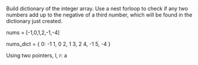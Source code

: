 Build dictionary of the integer array.
Use a nest forloop to check if any two numbers add up to the negative
of a third number, which will be found in the dictionary just created.

nums = [-1,0,1,2,-1,-4] 

nums_dict = 
                {
                    0: -1
                    1, 0
                    2, 1
                    3, 2
                    4, -1
                    5, -4
                }

Using two pointers, l, r:
a


